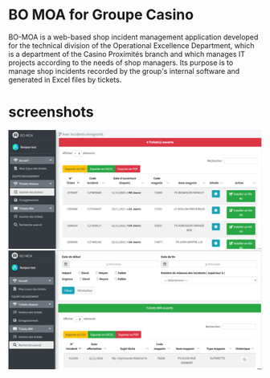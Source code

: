# BO MOA for Groupe Casino
BO-MOA is a web-based shop incident management application developed for the technical division of the Operational Excellence Department, which is a department of the Casino Proximités branch and which manages IT projects according to the needs of shop managers. 
Its purpose is to manage shop incidents recorded by the group's internal software and generated in Excel files by tickets.

# screenshots
![image](https://github.com/handrianasolo/bo-moa-symfony/blob/main/screenshots/screenshot_1.PNG)
![image](https://github.com/handrianasolo/bo-moa-symfony/blob/main/screenshots/screenshot_2.PNG)
